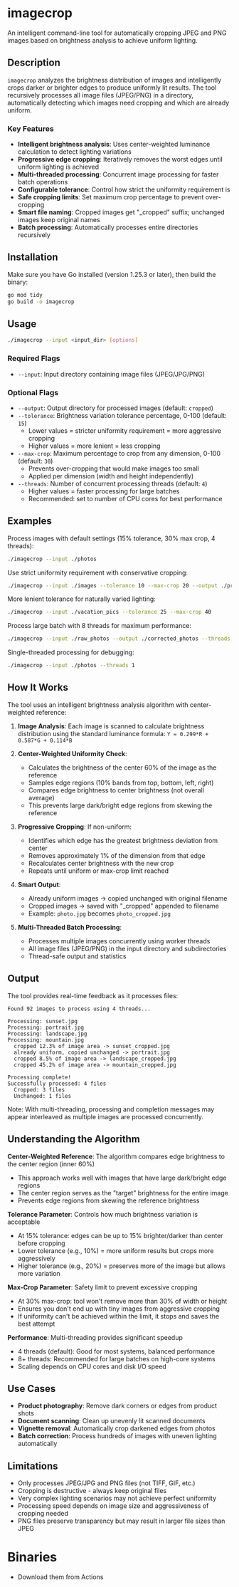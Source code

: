 # imagecrop

An intelligent command-line tool for automatically cropping JPEG and PNG images based on brightness analysis to achieve uniform lighting.

## Description

`imagecrop` analyzes the brightness distribution of images and intelligently crops darker or brighter edges to produce uniformly lit results. The tool recursively processes all image files (JPEG/PNG) in a directory, automatically detecting which images need cropping and which are already uniform.

### Key Features

- **Intelligent brightness analysis**: Uses center-weighted luminance calculation to detect lighting variations
- **Progressive edge cropping**: Iteratively removes the worst edges until uniform lighting is achieved
- **Multi-threaded processing**: Concurrent image processing for faster batch operations
- **Configurable tolerance**: Control how strict the uniformity requirement is
- **Safe cropping limits**: Set maximum crop percentage to prevent over-cropping
- **Smart file naming**: Cropped images get "_cropped" suffix; unchanged images keep original names
- **Batch processing**: Automatically processes entire directories recursively

## Installation

Make sure you have Go installed (version 1.25.3 or later), then build the binary:

```bash
go mod tidy
go build -o imagecrop
```

## Usage

```bash
./imagecrop --input <input_dir> [options]
```

### Required Flags

- `--input`: Input directory containing image files (JPEG/JPG/PNG)

### Optional Flags

- `--output`: Output directory for processed images (default: `cropped`)
- `--tolerance`: Brightness variation tolerance percentage, 0-100 (default: `15`)
  - Lower values = stricter uniformity requirement = more aggressive cropping
  - Higher values = more lenient = less cropping
- `--max-crop`: Maximum percentage to crop from any dimension, 0-100 (default: `30`)
  - Prevents over-cropping that would make images too small
  - Applied per dimension (width and height independently)
- `--threads`: Number of concurrent processing threads (default: `4`)
  - Higher values = faster processing for large batches
  - Recommended: set to number of CPU cores for best performance

## Examples

Process images with default settings (15% tolerance, 30% max crop, 4 threads):
```bash
./imagecrop --input ./photos
```

Use strict uniformity requirement with conservative cropping:
```bash
./imagecrop --input ./images --tolerance 10 --max-crop 20 --output ./processed
```

More lenient tolerance for naturally varied lighting:
```bash
./imagecrop --input ./vacation_pics --tolerance 25 --max-crop 40
```

Process large batch with 8 threads for maximum performance:
```bash
./imagecrop --input ./raw_photos --output ./corrected_photos --threads 8
```

Single-threaded processing for debugging:
```bash
./imagecrop --input ./photos --threads 1
```

## How It Works

The tool uses an intelligent brightness analysis algorithm with center-weighted reference:

1. **Image Analysis**: Each image is scanned to calculate brightness distribution using the standard luminance formula: `Y = 0.299*R + 0.587*G + 0.114*B`

2. **Center-Weighted Uniformity Check**:
   - Calculates the brightness of the center 60% of the image as the reference
   - Samples edge regions (10% bands from top, bottom, left, right)
   - Compares edge brightness to center brightness (not overall average)
   - This prevents large dark/bright edge regions from skewing the reference

3. **Progressive Cropping**: If non-uniform:
   - Identifies which edge has the greatest brightness deviation from center
   - Removes approximately 1% of the dimension from that edge
   - Recalculates center brightness with the new crop
   - Repeats until uniform or max-crop limit reached

4. **Smart Output**:
   - Already uniform images → copied unchanged with original filename
   - Cropped images → saved with "_cropped" appended to filename
   - Example: `photo.jpg` becomes `photo_cropped.jpg`

5. **Multi-Threaded Batch Processing**:
   - Processes multiple images concurrently using worker threads
   - All image files (JPEG/PNG) in the input directory and subdirectories
   - Thread-safe output and statistics

## Output

The tool provides real-time feedback as it processes files:

```
Found 92 images to process using 4 threads...

Processing: sunset.jpg
Processing: portrait.jpg
Processing: landscape.jpg
Processing: mountain.jpg
  cropped 12.3% of image area -> sunset_cropped.jpg
  already uniform, copied unchanged -> portrait.jpg
  cropped 8.5% of image area -> landscape_cropped.jpg
  cropped 45.2% of image area -> mountain_cropped.jpg

Processing complete!
Successfully processed: 4 files
  Cropped: 3 files
  Unchanged: 1 files
```

Note: With multi-threading, processing and completion messages may appear interleaved as multiple images are processed concurrently.

## Understanding the Algorithm

**Center-Weighted Reference**: The algorithm compares edge brightness to the center region (inner 60%)
- This approach works well with images that have large dark/bright edge regions
- The center region serves as the "target" brightness for the entire image
- Prevents edge regions from skewing the reference brightness

**Tolerance Parameter**: Controls how much brightness variation is acceptable
- At 15% tolerance: edges can be up to 15% brighter/darker than center before cropping
- Lower tolerance (e.g., 10%) = more uniform results but crops more aggressively
- Higher tolerance (e.g., 20%) = preserves more of the image but allows more variation

**Max-Crop Parameter**: Safety limit to prevent excessive cropping
- At 30% max-crop: tool won't remove more than 30% of width or height
- Ensures you don't end up with tiny images from aggressive cropping
- If uniformity can't be achieved within the limit, it stops and saves the best attempt

**Performance**: Multi-threading provides significant speedup
- 4 threads (default): Good for most systems, balanced performance
- 8+ threads: Recommended for large batches on high-core systems
- Scaling depends on CPU cores and disk I/O speed

## Use Cases

- **Product photography**: Remove dark corners or edges from product shots
- **Document scanning**: Clean up unevenly lit scanned documents
- **Vignette removal**: Automatically crop darkened edges from photos
- **Batch correction**: Process hundreds of images with uneven lighting automatically

## Limitations

- Only processes JPEG/JPG and PNG files (not TIFF, GIF, etc.)
- Cropping is destructive - always keep original files
- Very complex lighting scenarios may not achieve perfect uniformity
- Processing speed depends on image size and aggressiveness of cropping needed
- PNG files preserve transparency but may result in larger file sizes than JPEG

# Binaries
- Download them from Actions